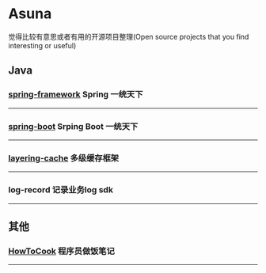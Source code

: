 # Asuna
觉得比较有意思或者有用的开源项目整理(Open source projects that you find interesting or useful)



## Java

### [spring-framework](https://github.com/spring-projects/spring-framework) Spring 一统天下

---
### [spring-boot](https://github.com/spring-projects/spring-boot) Srping Boot 一统天下

---
### [layering-cache](https://github.com/xiaolyuh/layering-cache) 多级缓存框架

---
### log-record 记录业务log sdk

---

## 其他

### [HowToCook](https://github.com/Anduin2017/HowToCook) 程序员做饭笔记

---